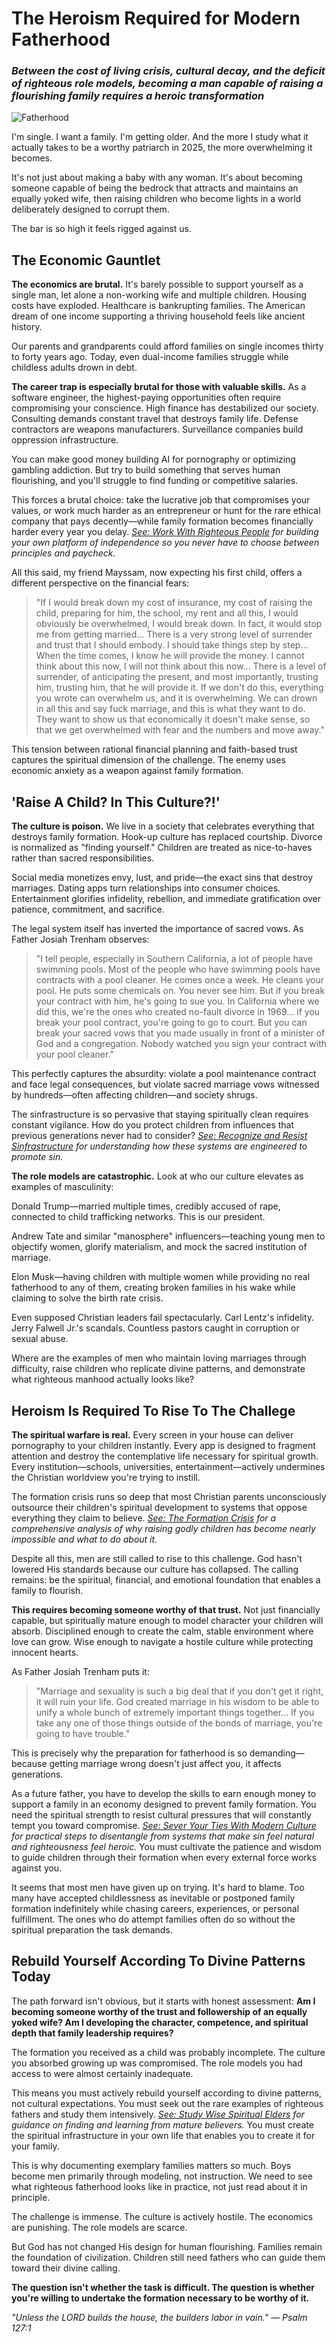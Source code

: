 # The Heroism Required for Modern Fatherhood

### *Between the cost of living crisis, cultural decay, and the deficit of righteous role models, becoming a man capable of raising a flourishing family requires a heroic transformation*

![Fatherhood](../artworks/fatherhood.png)

I'm single. I want a family. I'm getting older. And the more I study what it actually takes to be a worthy patriarch in 2025, the more overwhelming it becomes.

It's not just about making a baby with any woman. It's about becoming someone capable of being the bedrock that attracts and maintains an equally yoked wife, then raising children who become lights in a world deliberately designed to corrupt them.

The bar is so high it feels rigged against us.

## The Economic Gauntlet

**The economics are brutal.** It's barely possible to support yourself as a single man, let alone a non-working wife and multiple children. Housing costs have exploded. Healthcare is bankrupting families. The American dream of one income supporting a thriving household feels like ancient history.

Our parents and grandparents could afford families on single incomes thirty to forty years ago. Today, even dual-income families struggle while childless adults drown in debt.

**The career trap is especially brutal for those with valuable skills.** As a software engineer, the highest-paying opportunities often require compromising your conscience. High finance has destabilized our society. Consulting demands constant travel that destroys family life. Defense contractors are weapons manufacturers. Surveillance companies build oppression infrastructure.

You can make good money building AI for pornography or optimizing gambling addiction. But try to build something that serves human flourishing, and you'll struggle to find funding or competitive salaries.

This forces a brutal choice: take the lucrative job that compromises your values, or work much harder as an entrepreneur or hunt for the rare ethical company that pays decently—while family formation becomes financially harder every year you delay. *[See: Work With Righteous People](../principles/work-with-righteous-people.md) for building your own platform of independence so you never have to choose between principles and paycheck.*

All this said, my friend Mayssam, now expecting his first child, offers a different perspective on the financial fears:

> "If I would break down my cost of insurance, my cost of raising the child, preparing for him, the school, my rent and all this, I would obviously be overwhelmed, I would break down. In fact, it would stop me from getting married... There is a very strong level of surrender and trust that I should embody. I should take things step by step... When the time comes, I know he will provide the money. I cannot think about this now, I will not think about this now... There is a level of surrender, of anticipating the present, and most importantly, trusting him, trusting him, that he will provide it. If we don't do this, everything you wrote can overwhelm us, and it is overwhelming. We can drown in all this and say fuck marriage, and this is what they want to do. They want to show us that economically it doesn't make sense, so that we get overwhelmed with fear and the numbers and move away."

This tension between rational financial planning and faith-based trust captures the spiritual dimension of the challenge. The enemy uses economic anxiety as a weapon against family formation.

## 'Raise A Child? In This Culture?!'
**The culture is poison.** We live in a society that celebrates everything that destroys family formation. Hook-up culture has replaced courtship. Divorce is normalized as "finding yourself." Children are treated as nice-to-haves rather than sacred responsibilities.

Social media monetizes envy, lust, and pride—the exact sins that destroy marriages. Dating apps turn relationships into consumer choices. Entertainment glorifies infidelity, rebellion, and immediate gratification over patience, commitment, and sacrifice.

The legal system itself has inverted the importance of sacred vows. As Father Josiah Trenham observes: 

> "I tell people, especially in Southern California, a lot of people have swimming pools. Most of the people who have swimming pools have contracts with a pool cleaner. He comes once a week. He cleans your pool. He puts some chemicals on. You never see him. But if you break your contract with him, he's going to sue you. In California where we did this, we're the ones who created no-fault divorce in 1969... if you break your pool contract, you're going to go to court. But you can break your sacred vows that you made usually in front of a minister of God and a congregation. Nobody watched you sign your contract with your pool cleaner."

This perfectly captures the absurdity: violate a pool maintenance contract and face legal consequences, but violate sacred marriage vows witnessed by hundreds—often affecting children—and society shrugs.

The sinfrastructure is so pervasive that staying spiritually clean requires constant vigilance. How do you protect children from influences that previous generations never had to consider? *[See: Recognize and Resist Sinfrastructure](../principles/recognize-and-resist-sinfrastructure.md) for understanding how these systems are engineered to promote sin.*

**The role models are catastrophic.** Look at who our culture elevates as examples of masculinity:

Donald Trump—married multiple times, credibly accused of rape, connected to child trafficking networks. This is our president.

Andrew Tate and similar "manosphere" influencers—teaching young men to objectify women, glorify materialism, and mock the sacred institution of marriage.

Elon Musk—having children with multiple women while providing no real fatherhood to any of them, creating broken families in his wake while claiming to solve the birth rate crisis.

Even supposed Christian leaders fail spectacularly. Carl Lentz's infidelity. Jerry Falwell Jr.'s scandals. Countless pastors caught in corruption or sexual abuse.

Where are the examples of men who maintain loving marriages through difficulty, raise children who replicate divine patterns, and demonstrate what righteous manhood actually looks like?

## Heroism Is Required To Rise To The Challege
**The spiritual warfare is real.** Every screen in your house can deliver pornography to your children instantly. Every app is designed to fragment attention and destroy the contemplative life necessary for spiritual growth. Every institution—schools, universities, entertainment—actively undermines the Christian worldview you're trying to instill.

The formation crisis runs so deep that most Christian parents unconsciously outsource their children's spiritual development to systems that oppose everything they claim to believe. *[See: The Formation Crisis](the-formation-crisis.md) for a comprehensive analysis of why raising godly children has become nearly impossible and what to do about it.*

Despite all this, men are still called to rise to this challenge. God hasn't lowered His standards because our culture has collapsed. The calling remains: be the spiritual, financial, and emotional foundation that enables a family to flourish.

**This requires becoming someone worthy of that trust.** Not just financially capable, but spiritually mature enough to model character your children will absorb. Disciplined enough to create the calm, stable environment where love can grow. Wise enough to navigate a hostile culture while protecting innocent hearts.

As Father Josiah Trenham puts it:

> "Marriage and sexuality is such a big deal that if you don't get it right, it will ruin your life. God created marriage in his wisdom to be able to unify a whole bunch of extremely important things together... If you take any one of those things outside of the bonds of marriage, you're going to have trouble."

This is precisely why the preparation for fatherhood is so demanding—because getting marriage wrong doesn't just affect you, it affects generations.

As a future father, you have to develop the skills to earn enough money to support a family in an economy designed to prevent family formation. You need the spiritual strength to resist cultural pressures that will constantly tempt you toward compromise. *[See: Sever Your Ties With Modern Culture](../principles/sever-your-ties-with-modern-culture.md) for practical steps to disentangle from systems that make sin feel natural and righteousness feel heroic.* You must cultivate the patience and wisdom to guide children through their formation when every external force works against you.

It seems that most men have given up on trying. It's hard to blame. Too many have accepted childlessness as inevitable or postponed family formation indefinitely while chasing careers, experiences, or personal fulfillment. The ones who do attempt families often do so without the spiritual preparation the task demands.


## Rebuild Yourself According To Divine Patterns Today
The path forward isn't obvious, but it starts with honest assessment: **Am I becoming someone worthy of the trust and followership of an equally yoked wife? Am I developing the character, competence, and spiritual depth that family leadership requires?**

The formation you received as a child was probably incomplete. The culture you absorbed growing up was compromised. The role models you had access to were almost certainly inadequate.

This means you must actively rebuild yourself according to divine patterns, not cultural expectations. You must seek out the rare examples of righteous fathers and study them intensively. *[See: Study Wise Spiritual Elders](../principles/study-wise-spiritual-elders.md) for guidance on finding and learning from mature believers.* You must create the spiritual infrastructure in your own life that enables you to create it for your family.

This is why documenting exemplary families matters so much. Boys become men primarily through modeling, not instruction. We need to see what righteous fatherhood looks like in practice, not just read about it in principle.

The challenge is immense. The culture is actively hostile. The economics are punishing. The role models are scarce.

But God has not changed His design for human flourishing. Families remain the foundation of civilization. Children still need fathers who can guide them toward their divine calling.

**The question isn't whether the task is difficult. The question is whether you're willing to undertake the formation necessary to be worthy of it.**

*"Unless the LORD builds the house, the builders labor in vain." — Psalm 127:1*
